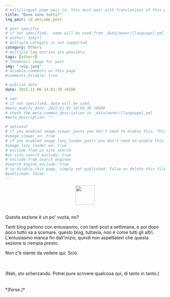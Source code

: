 ```yaml
---
# multilingual page pair id, this must pair with translations of this page. (This name must be unique)
title: "Dove sono tutti?"
lng_pair: id_welcome_post

# post specific
# if not specified, .name will be used from _data/owner/[language].yml
# author: Jekyll
# multiple category is not supported
category: Others
# multiple tag entries are possible
tags: [others]
# thumbnail image for post
img: ":wip.jpeg"
# disable comments on this page
#comments_disable: true

# publish date
date: 2022-11-06 14:01:30 +0100

# seo
# if not specified, date will be used.
#meta_modify_date: 2022-01-01 10:04:30 +0900
# check the meta_common_description in _data/owner/[language].yml
#meta_description: ""

# optional
# if you enabled image_viewer_posts you don't need to enable this. This is only if image_viewer_posts = false
#image_viewer_on: true
# if you enabled image_lazy_loader_posts you don't need to enable this. This is only if image_lazy_loader_posts = false
#image_lazy_loader_on: true
# exclude from on site search
#on_site_search_exclude: true
# exclude from search engines
#search_engine_exclude: true
# to disable this page, simply set published: false or delete this file
#published: false
---
```


<div align="center">
  <img src=":wip.jpeg" height="60">
  <br><br>
</div>

<!-- outline-start -->
Questa sezione è un po' vuota, no?
<!-- outline-end --> 

Tanti blog partono con entusiasmo, con tanti post a settimana, e poi dopo poco tutto va a scemare:
questo blog, tuttavia, non è come tutti gli altri. L'entusiasmo manca fin dall'inizio, quindi non aspettatevi che questa sezione si riempia presto. 

Non c'è niente da vedere qui. Sciò.

<div align="center">
  <br><br>
</div>
(Nah, sto scherzando. Potrei pure scrivere qualcosa qui, di tanto in tanto.)

<div align="center">
  <br><br>
</div>
*(forse.)*

